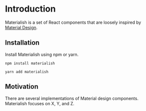 # Introduction

Materialish is a set of React components that are loosely inspired by
[Material Design](https://material.io/).

## Installation

Install Materialish using npm or yarn.

```
npm install materialish

yarn add materialish
```

## Motivation

There are several implementations of Material design components. Materialish focuses on X, Y, and Z.
